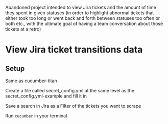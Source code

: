 Abandoned project intended to view Jira tickets and the amount of time they spent in given statuses (in order to highlight abnormal tickets that either took too long or went back and forth between statuses too often or both etc., with the ultimate goal of having a team conversation about those tickets at a retro)

# View Jira ticket transitions data

## Setup
Same as cucumber-titan

Create a file called secret_config.yml at the same level as the secret_config.yml-example and fill it in

Save a search in Jira as a Filter of the tickets you want to scrape

Run `cucumber` in your terminal
